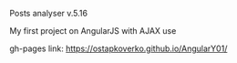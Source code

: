 Posts analyser v.5.16

My first project on AngularJS with AJAX use



gh-pages link: https://ostapkoverko.github.io/AngularY01/